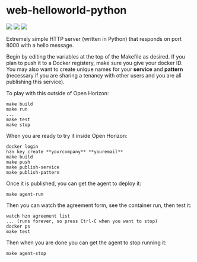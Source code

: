 # web-helloworld-python
![](https://img.shields.io/github/license/open-horizon-services/web-helloworld-python)
![](https://img.shields.io/badge/architecture-amd%2C%20amd64-green)
![](https://img.shields.io/github/contributors/open-horizon-services/web-helloworld-python)

Extremely simple HTTP server (written in Python) that responds on port 8000 with a hello message.

Begin by editing the variables at the top of the Makefile as desired. If you plan to push it to a Docker registery, make sure you give your docker ID. You may also want to create unique names for your **service** and **pattern** (necessary if you are sharing a tenancy with other users and you are all publishing this service).

To play with this outside of Open Horizon:

```
make build
make run
...
make test
make stop
```

When you are ready to try it inside Open Horizon:

```
docker login
hzn key create **yourcompany** **youremail**
make build
make push
make publish-service
make publish-pattern
```

Once it is published, you can get the agent to deploy it:

```
make agent-run
```

Then you can watch the agreement form, see the container run, then test it:

```
watch hzn agreement list
... (runs forever, so press Ctrl-C when you want to stop)
docker ps
make test
```

Then when you are done you can get the agent to stop running it:

```
make agent-stop
```
